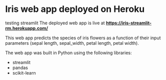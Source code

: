 # Iris web app deployed on Heroku
testing streamlit
The deployed web app is live at **https://iris-streamlit-rm.herokuapp.com/**

This web app predicts the species of iris flowers as a function of their input parameters (sepal length, sepal_width, petal length, petal width).

The web app was built in Python using the following libraries:
* streamlit
* pandas
* scikit-learn
